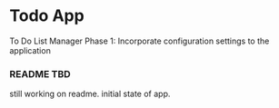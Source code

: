 # Todo App

To Do List Manager Phase 1: Incorporate configuration settings to the application

### README TBD

still working on readme. initial state of app.

